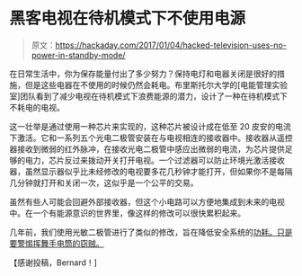 # 黑客电视在待机模式下不使用电源

> 原文：<https://hackaday.com/2017/01/04/hacked-television-uses-no-power-in-standby-mode/>

在日常生活中，你为保存能量付出了多少努力？保持电灯和电器关闭是很好的措施，但是这些电器在不使用的时候仍然会耗电。布里斯托尔大学的[电能管理实验室]团队看到了减少电视在待机模式下浪费能源的潜力，设计了一种在待机模式下不耗电的电视。

这一壮举是通过使用一种芯片来实现的，这种芯片被设计成在低至 20 皮安的电流下激活。它和一系列五个光电二极管安装在与电视相连的接收器中。接收器从遥控器接收到微弱的红外脉冲，在接收光电二极管中感应出微弱的电流，为芯片提供足够的电力，芯片反过来拨动开关打开电视。一个过滤器可以防止环境光激活接收器，虽然显示器似乎比未经修改的电视要多花几秒钟才能打开，但如果你不是每隔几分钟就打开和关闭一次，这似乎是一个公平的交易。

虽然有些人可能会回避外部接收器，但这个小电路可以方便地集成到未来的电视中。在一个有能源意识的世界里，像这样的修改可以很快累积起来。

几年前，我们使用光敏二极管进行了类似的修改，旨在降低安全系统的[功耗。只是要警惕挥舞手电筒的窃贼。](http://hackaday.com/2011/04/08/light-sensing-circuit-for-power-saving-applications/)

【感谢投稿，Bernard！]